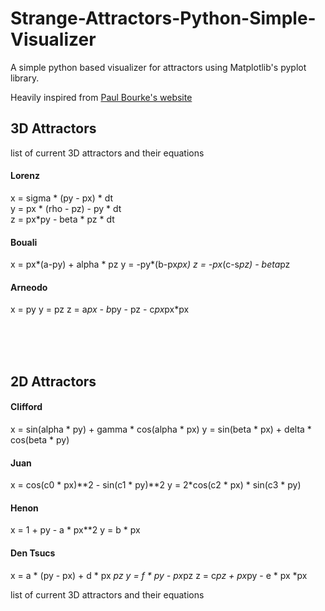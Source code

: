 # Strange-Attractors-Python-Simple-Visualizer


A simple python based visualizer for attractors using Matplotlib's pyplot library.

Heavily inspired from [Paul Bourke's website](http://paulbourke.net/fractals/)

## 3D Attractors

list of current 3D attractors and their equations

#### Lorenz 

x = sigma * (py - px) * dt <br>
y = px * (rho - pz) - py * dt <br>
z = px*py - beta * pz * dt <br>

#### Bouali

x = px*(a-py) + alpha * pz
y = -py*(b-px*px)
z = -px*(c-s*pz) - beta*pz

#### Arneodo
x = py
y = pz
z = a*px -  b*py - pz - c*px*px*px

<br><br><br>

## 2D Attractors

#### Clifford
x = sin(alpha * py) + gamma * cos(alpha * px)
y = sin(beta * px) + delta * cos(beta * py)


#### Juan
x = cos(c0 * px)**2 - sin(c1 * py)**2
y = 2*cos(c2 * px) * sin(c3 * py)

#### Henon
x = 1 + py - a * px**2
y = b * px

#### Den Tsucs
x = a * (py - px) + d * px *pz
y = f * py - px*pz
z = c*pz + px*py - e * px *px

list of current 3D attractors and their equations
